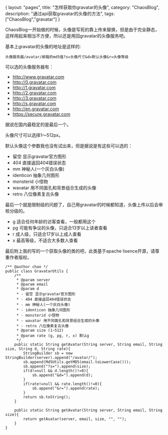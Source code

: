 {
layout: "pages",
title: "怎样获取你gravatar的头像",
category: "ChaosBlog",
description: "通过api获取gravatar的头像的方法",
tags: ["ChaosBlog","gravatar"]
}

ChaosBlog一开始做的时候，头像是写死的靠上传来替换，但是由于完全静态，这样用起来相当不方便，所以还是用回gravatar的头像服务吧。

基本上gravatar的头像的地址是这样的:

`头像服务器/avatar/邮箱的md5值?s=头像尺寸&d=默认头像&r=头像等级`

可以选的头像服务器有：

* http://www.gravatar.com
* http://0.gravatar.com
* http://1.gravatar.com
* http://2.gravatar.com
* http://3.gravatar.com
* http://s.gravatar.com
* http://en.gravatar.com
* https://secure.gravatar.com

据说在国内最稳定的是最后一个。

头像尺寸可以选择1～512px。

默认头像这个参数我也没有试出来，但是据说是有这些可以选的：
* 留空 显示gravatar官方图形
* 404 直接返回404错误状态
* mm 神秘人(一个灰白头像)
* identicon 抽象几何图形
* monsterid 小怪物
* wavatar 用不同面孔和背景组合生成的头像
* retro 八位像素复古头像

最后一个就是限制级的问题了，自己用gravatar的时候都知道，头像上传以后会审核分级的。

* g 适合任何年龄的访客查看，一般都用这个
* pg 可能有争议的头像，只适合13岁以上读者查看
* r 成人级，只适合17岁以上成人查看
* x 最高等级，不适合大多数人查看

最后附上我的写的一个获取头像的类的吧，此类基于apache lisence开源，请尊重作者版权。

```{java}
/** @author chao */
public class GravatarUtils {
	/**
	 * @param server
	 * @param email
	 * @param d
	 * - 留空 显示gravatar官方图形
	 * - 404 直接返回404错误状态
	 * - mm 神秘人(一个灰白头像)
	 * - identicon 抽象几何图形
	 * - monsterid 小怪物
	 * - wavatar 用不同面孔和背景组合生成的头像
	 * - retro 八位像素复古头像
	 * @param size (1~512)
	 * @param rate (g, pg, r, x) 默认g
	 */
	public static String getAvatar(String server, String email, String size, String d, String rate){
		StringBuilder sb = new StringBuilder(server).append("/avatar/");
		sb.append(Md5Utils.getMD5(email.toLowerCase()));
		sb.append("?s=").append(size);
		if(d!=null && d.length()!=0){
			sb.append("&d=").append(d);
		}
		if(rate!=null && rate.length()!=0){
			sb.append("&r=").append(rate);
		}
		return sb.toString();
	}
	
	public static String getAvatar(String server, String email, String size){
		return getAvatar(server, email, size, "", "");
	}
}
```
